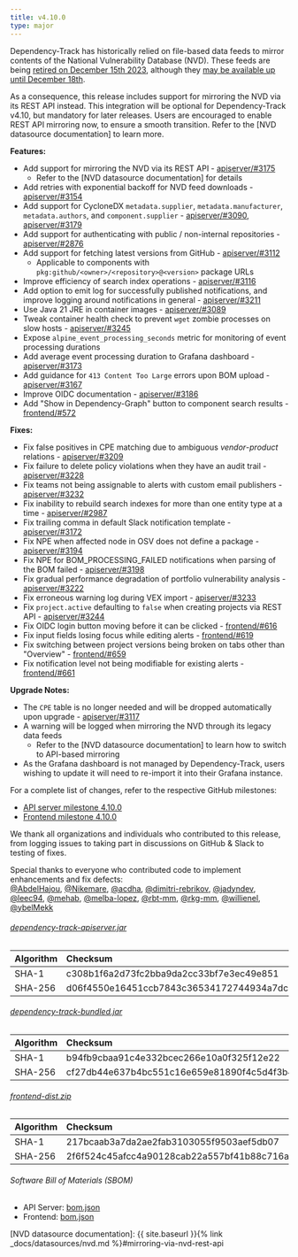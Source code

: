 ```yaml
---
title: v4.10.0
type: major
---
```


Dependency-Track has historically relied on file-based data feeds to mirror contents of the National Vulnerability
Database (NVD). These feeds are being [retired on December 15th 2023](https://nvd.nist.gov/General/News/change-timeline),
although they [may be available up until December 18th](https://groups.google.com/a/list.nist.gov/g/nvd-news/c/a4bDL8nofOk).

As a consequence, this release includes support for mirroring the NVD via its REST API instead. This integration
will be optional for Dependency-Track v4.10, but mandatory for later releases. Users are encouraged to enable
REST API mirroring now, to ensure a smooth transition. Refer to the [NVD datasource documentation] to learn more.

**Features:**

* Add support for mirroring the NVD via its REST API - [apiserver/#3175]
  * Refer to the [NVD datasource documentation] for details
* Add retries with exponential backoff for NVD feed downloads - [apiserver/#3154]
* Add support for CycloneDX `metadata.supplier`, `metadata.manufacturer`, `metadata.authors`, and `component.supplier` - [apiserver/#3090], [apiserver/#3179]
* Add support for authenticating with public / non-internal repositories - [apiserver/#2876]
* Add support for fetching latest versions from GitHub - [apiserver/#3112]
  * Applicable to components with `pkg:github/<owner>/<repository>@<version>` package URLs
* Improve efficiency of search index operations - [apiserver/#3116]
* Add option to emit log for successfully published notifications, and improve logging around notifications in general - [apiserver/#3211]
* Use Java 21 JRE in container images - [apiserver/#3089]
* Tweak container health check to prevent `wget` zombie processes on slow hosts - [apiserver/#3245]
* Expose `alpine_event_processing_seconds` metric for monitoring of event processing durations
* Add average event processing duration to Grafana dashboard - [apiserver/#3173]
* Add guidance for `413 Content Too Large` errors upon BOM upload - [apiserver/#3167]
* Improve OIDC documentation - [apiserver/#3186]
* Add "Show in Dependency-Graph" button to component search results - [frontend/#572]

**Fixes:**

* Fix false positives in CPE matching due to ambiguous *vendor*-*product* relations - [apiserver/#3209]
* Fix failure to delete policy violations when they have an audit trail - [apiserver/#3228]
* Fix teams not being assignable to alerts with custom email publishers - [apiserver/#3232]
* Fix inability to rebuild search indexes for more than one entity type at a time - [apiserver/#2987]
* Fix trailing comma in default Slack notification template - [apiserver/#3172]
* Fix NPE when affected node in OSV does not define a package - [apiserver/#3194]
* Fix NPE for BOM_PROCESSING_FAILED notifications when parsing of the BOM failed - [apiserver/#3198]
* Fix gradual performance degradation of portfolio vulnerability analysis - [apiserver/#3222]
* Fix erroneous warning log during VEX import - [apiserver/#3233]
* Fix `project.active` defaulting to `false` when creating projects via REST API - [apiserver/#3244]
* Fix OIDC login button moving before it can be clicked - [frontend/#616]
* Fix input fields losing focus while editing alerts - [frontend/#619]
* Fix switching between project versions being broken on tabs other than "Overview" - [frontend/#659]
* Fix notification level not being modifiable for existing alerts - [frontend/#661]

**Upgrade Notes:**

* The `CPE` table is no longer needed and will be dropped automatically upon upgrade - [apiserver/#3117]
* A warning will be logged when mirroring the NVD through its legacy data feeds
  * Refer to the [NVD datasource documentation] to learn how to switch to API-based mirroring
* As the Grafana dashboard is not managed by Dependency-Track, users wishing to update it will need
  to re-import it into their Grafana instance.

For a complete list of changes, refer to the respective GitHub milestones:

* [API server milestone 4.10.0](https://github.com/DependencyTrack/dependency-track/milestone/25?closed=1)
* [Frontend milestone 4.10.0](https://github.com/DependencyTrack/frontend/milestone/16?closed=1)

We thank all organizations and individuals who contributed to this release, from logging issues to taking part in discussions on GitHub & Slack to testing of fixes.

Special thanks to everyone who contributed code to implement enhancements and fix defects:  
[@AbdelHajou], [@Nikemare], [@acdha], [@dimitri-rebrikov], [@jadyndev], [@leec94], [@mehab], [@melba-lopez], [@rbt-mm], [@rkg-mm], [@willienel], [@ybelMekk]

###### [dependency-track-apiserver.jar](https://github.com/DependencyTrack/dependency-track/releases/download/4.10.0/dependency-track-apiserver.jar)

| Algorithm | Checksum                                                         |
|:----------|:-----------------------------------------------------------------|
| SHA-1     | c308b1f6a2d73fc2bba9da2cc33bf7e3ec49e851                         |
| SHA-256   | d06f4550e16451ccb7843c36534172744934a7dc69e1d48e970a6eec24e49dc3 |

###### [dependency-track-bundled.jar](https://github.com/DependencyTrack/dependency-track/releases/download/4.10.0/dependency-track-bundled.jar)

| Algorithm | Checksum                                                         |
|:----------|:-----------------------------------------------------------------|
| SHA-1     | b94fb9cbaa91c4e332bcec266e10a0f325f12e22                         |
| SHA-256   | cf27db44e637b4bc551c16e659e81890f4c5d4f3b4ea9893ebf1717bff98b999 |

###### [frontend-dist.zip](https://github.com/DependencyTrack/dependency-track/releases/download/4.10.0/frontend-dist.zip)

| Algorithm | Checksum                                                         |
|:----------|:-----------------------------------------------------------------|
| SHA-1     | 217bcaab3a7da2ae2fab3103055f9503aef5db07                         |
| SHA-256   | 2f6f524c45afcc4a90128cab22a557bf41b88c716aaf0992eb6bb2239ce1469c |

###### Software Bill of Materials (SBOM)

* API Server: [bom.json](https://github.com/DependencyTrack/dependency-track/releases/download/4.10.0/bom.json)
* Frontend: [bom.json](https://github.com/DependencyTrack/frontend/releases/download/4.10.0/bom.json)

[apiserver/#2876]: https://github.com/DependencyTrack/dependency-track/pull/2876
[apiserver/#2987]: https://github.com/DependencyTrack/dependency-track/issues/2987
[apiserver/#3089]: https://github.com/DependencyTrack/dependency-track/pull/3089
[apiserver/#3090]: https://github.com/DependencyTrack/dependency-track/pull/3090
[apiserver/#3112]: https://github.com/DependencyTrack/dependency-track/pull/3112
[apiserver/#3116]: https://github.com/DependencyTrack/dependency-track/pull/3116
[apiserver/#3117]: https://github.com/DependencyTrack/dependency-track/issues/3117
[apiserver/#3154]: https://github.com/DependencyTrack/dependency-track/pull/3154
[apiserver/#3167]: https://github.com/DependencyTrack/dependency-track/pull/3167
[apiserver/#3172]: https://github.com/DependencyTrack/dependency-track/pull/3172
[apiserver/#3173]: https://github.com/DependencyTrack/dependency-track/pull/3173
[apiserver/#3175]: https://github.com/DependencyTrack/dependency-track/pull/3175
[apiserver/#3179]: https://github.com/DependencyTrack/dependency-track/pull/3179
[apiserver/#3186]: https://github.com/DependencyTrack/dependency-track/pull/3186
[apiserver/#3194]: https://github.com/DependencyTrack/dependency-track/pull/3194
[apiserver/#3198]: https://github.com/DependencyTrack/dependency-track/pull/3198
[apiserver/#3209]: https://github.com/DependencyTrack/dependency-track/pull/3209
[apiserver/#3211]: https://github.com/DependencyTrack/dependency-track/pull/3211
[apiserver/#3222]: https://github.com/DependencyTrack/dependency-track/pull/3222
[apiserver/#3228]: https://github.com/DependencyTrack/dependency-track/pull/3228
[apiserver/#3232]: https://github.com/DependencyTrack/dependency-track/pull/3232
[apiserver/#3233]: https://github.com/DependencyTrack/dependency-track/pull/3233
[apiserver/#3244]: https://github.com/DependencyTrack/dependency-track/pull/3244
[apiserver/#3245]: https://github.com/DependencyTrack/dependency-track/pull/3245

[frontend/#572]: https://github.com/DependencyTrack/frontend/pull/572
[frontend/#616]: https://github.com/DependencyTrack/frontend/pull/616
[frontend/#619]: https://github.com/DependencyTrack/frontend/pull/619
[frontend/#659]: https://github.com/DependencyTrack/frontend/pull/659
[frontend/#661]: https://github.com/DependencyTrack/frontend/pull/661

[NVD datasource documentation]: {{ site.baseurl }}{% link _docs/datasources/nvd.md %}#mirroring-via-nvd-rest-api

[@AbdelHajou]: https://github.com/AbdelHajou
[@Nikemare]: https://github.com/Nikemare
[@acdha]: https://github.com/acdha
[@dimitri-rebrikov]: https://github.com/dimitri-rebrikov
[@jadyndev]: https://github.com/jadyndev
[@leec94]: https://github.com/leec94
[@mehab]: https://github.com/mehab
[@melba-lopez]: https://github.com/melba-lopez
[@rbt-mm]: https://github.com/rbt-mm
[@rkg-mm]: https://github.com/rkg-mm
[@willienel]: https://github.com/willienel
[@ybelMekk]: https://github.com/ybelMekk